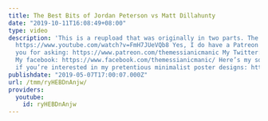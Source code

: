 ```yaml
---
title: The Best Bits of Jordan Peterson vs Matt Dillahunty
date: "2019-10-11T16:08:49+08:00"
type: video
description: 'This is a reupload that was originally in two parts. The whole debate:
  https://www.youtube.com/watch?v=FmH7JUeVQb8 Yes, I do have a Patreon account, thank
  you for asking: https://www.patreon.com/themessianicmanic My Twitter: https://twitter.com/idiolekt
  My facebook: https://www.facebook.com/themessianicmanic/ Here’s my society6 store
  if you’re interested in my pretentious minimalist poster designs: https://society6.com/themessianicmanic'
publishdate: "2019-05-07T17:00:07.000Z"
url: /tmm/ryHEBDnAnjw/
providers:
  youtube:
    id: ryHEBDnAnjw
---
```

